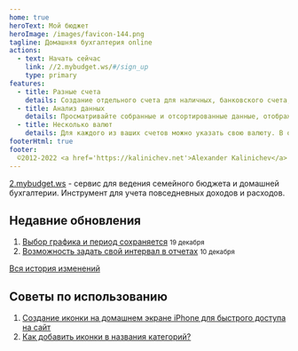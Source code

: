 ```yaml
---
home: true
heroText: Мой бюджет
heroImage: /images/favicon-144.png
tagline: Домашняя бухгалтерия online
actions:
  - text: Начать сейчас
    link: //2.mybudget.ws/#/sign_up
    type: primary
features:
  - title: Разные счета
    details: Создание отдельного счета для наличных, банковского счета, кредитных карт, инвестиций, чтобы изящно сбалансировать учет финансов.
  - title: Анализ данных
    details: Просматривайте собранные и отсортированные данные, отображаемые в виде графиков и таблиц, анализируйте результат своей работы.
  - title: Несколько валют
    details: Для каждого из ваших счетов можно указать свою валюту. В отчетах есть возможность анализа расходов как в разрезе счетов, так и валют.
footerHtml: true
footer:
  ©2012-2022 <a href='https://kalinichev.net'>Alexander Kalinichev</a>
---
```


[2.mybudget.ws](https://2.mybudget.ws) - сервис для ведения семейного бюджета и домашней бухгалтерии.
Инструмент для учета повседневных доходов и расходов.

## Недавние обновления
1. [Выбор графика и период сохраняется](/changelog/2021-12-19-выбор-графика-и-период-сохраняется.md) <small class='date'>19 декабря</small>
1. [Возможность задать свой интервал в отчетах](/changelog/2021-12-10-возможность-задать-свой-интервал-в-отчетах) <small class='date'>10 декабря</small>

[Вся история изменений](/changelog/README.md)

## Советы по использованию
1. [Создание иконки на домашнем экране iPhone для быстрого доступа на сайт](//2.mybudget.ws/#/helps/iphone-icon)
1. [Как добавить иконки в названия категорий?](//2.mybudget.ws/#/helps/emoji-and-icons-in-categories)

